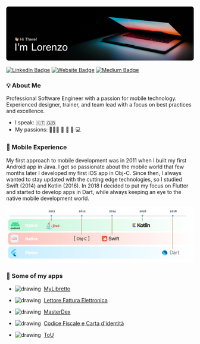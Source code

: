 ![cover image](assets/cover.png)

[![Linkedin Badge](https://img.shields.io/badge/-LinkedIn-blue?style=flat&logo=Linkedin&logoColor=white&link=https://www.linkedin.com/in/lorenzo-greco-61118195/)](https://www.linkedin.com/in/lorenzo-greco-61118195/)
[![Website Badge](https://img.shields.io/badge/-Website-e34f26?style=flae&logo=GoogleCloud&logoColor=white&link=https://lorenzogreco.com/)](https://lorenzogreco.com/)
[![Medium Badge](https://img.shields.io/badge/-Medium-333333?style=flae&logo=Medium&logoColor=white&link=https://medium.com/@lorenzogreco/)](https://medium.com/@lorenzogreco)

### 💡 About Me
Professional Software Engineer with a passion for mobile technology. Experienced designer, trainer, and team lead with a focus on best practices and excellence.

- I speak: 🇮🇹  🇬🇧
- My passions: 🏋🏻‍♂️  🎵  🛫 📱 💻

### 📱 Mobile Experience
My first approach to mobile development was in 2011 when I built my first Android app in Java. I got so passionate about the
mobile world that few months later I developed my first iOS app in Obj-C. Since then, I always wanted to stay updated with the
cutting edge technologies, so I studied Swift (2014) and Kotlin (2016). In 2018 I decided to put my focus on Flutter and started
to develop apps in Dart, while always keeping an eye to the native mobile development world.

![mobile experience](assets/mobile_experience.png)

### 🌟 Some of my apps

- <img src="https://play-lh.googleusercontent.com/E8P0-njpulCm5g4QBxP_BK97uG29dv2gx7wykoj2Ah6eHefM8vkjWr4ib2VLvNDzag=s180-rw" alt="drawing" width="25"/>&nbsp;&nbsp;[MyLibretto](https://lorenzogreco.com/apps/myLibretto/)

- <img src="https://play-lh.googleusercontent.com/4JriSsh7SxwUxqN5vL3Q-pXRBHegdcRyW5WKG9DCix439mJe2F9P2h2-Wcut4YiD1Eo=s180-rw" alt="drawing" width="25"/>&nbsp;&nbsp;[Lettore Fattura Elettronica](https://play.google.com/store/apps/details?id=com.lorenzogreco.fatturaelettronica&hl=en_GB&gl=US)

- <img src="https://play-lh.googleusercontent.com/--DPpnqb_dvZGUxIyR62BvgbakxMPG0QYKvnwPBjbgvqJRrHWrr7UMDOYpk6tdGqwEw=w480-h960-rw" alt="drawing" width="25"/>&nbsp;&nbsp;[MasterDex](https://lorenzogreco.com/apps/masterdex/)

- <img src="https://play-lh.googleusercontent.com/vgNHwuMs_wMrx-n7cFbXd9SgsVZWwyEpwfmSB9hH6vSZT-BORzezfMP80OVeXHfpKA=s180-rw" alt="drawing" width="25"/>&nbsp;&nbsp;[Codice Fiscale e Carta d'identità](https://play.google.com/store/apps/details?id=com.lorenzogreco.cfdicreator&hl=en_GB&gl=US)

- <img src="https://play-lh.googleusercontent.com/iOpRcQhyEEu1DyS6prX444S43KUIZ8HSK_TYOAhncOEEe8Iwq3Uo38lyEoQg97byYP_-=s180-rw" alt="drawing" width="25"/>&nbsp;&nbsp;[ToU](https://lorenzogreco.com/apps/tou/)
